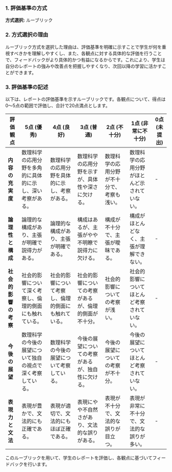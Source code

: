 ### 1. 評価基準の方式
**方式選択:** ルーブリック

### 2. 方式選択の理由
ルーブリック方式を選択した理由は、評価基準を明確に示すことで学生が何を重視すべきかを理解しやすくし、また、各観点に対する具体的な評価を行うことで、フィードバックがより具体的かつ有益になるからです。これにより、学生は自分のレポートの強みや改善点を把握しやすくなり、次回以降の学習に活かすことができます。

### 3. 評価基準の記述
以下は、レポートの評価基準を示すルーブリックです。各観点について、得点は0〜5点の範囲で評価し、合計で20点満点とします。

| 評価観点               | 5点 (優秀)                                   | 4点 (良好)                                   | 3点 (普通)                                   | 2点 (不十分)                                 | 1点 (非常に不十分)                          | 0点 (未提出) |
|------------------------|----------------------------------------------|----------------------------------------------|----------------------------------------------|----------------------------------------------|----------------------------------------------|--------------|
| **内容の充実度**       | 数理科学の応用分野を多角的に具体的に示し、深い考察がある。 | 数理科学の応用分野を具体的に示し、考察がある。 | 数理科学の応用分野を示すが、具体性や深さに欠ける。 | 数理科学の応用分野が不十分で、考察も浅い。 | 数理科学の応用分野がほとんど示されていない。 | -            |
| **論理性と構成**       | 論理的な構成があり、主張が明確で説得力がある。 | 論理的な構成があり、主張が明確である。 | 構成はあるが、主張がやや不明瞭で説得力に欠ける。 | 構成が不十分で、主張が曖昧である。 | 構成がほとんどなく、主張が理解できない。 | -            |
| **社会的影響の考察**   | 社会的影響について深く考察し、倫理的側面にも触れている。 | 社会的影響について考察し、倫理的側面にも触れている。 | 社会的影響についての考察があるが、倫理的側面が不十分。 | 社会的影響についての考察が浅い。 | 社会的影響についてほとんど考察されていない。 | -            |
| **今後の展望**         | 数理科学の今後の展望について独自の視点で深く考察している。 | 数理科学の今後の展望について考察している。 | 今後の展望についての考察があるが、独自性に欠ける。 | 今後の展望についての考察が不十分。 | 今後の展望についてほとんど考察されていない。 | -            |
| **表現力と文法**       | 表現が豊かで、文法的にも正確である。 | 表現が適切で、文法的にもほぼ正確である。 | 表現にやや不自然さがあり、文法的な誤りがある。 | 表現が不十分で、文法的な誤りが目立つ。 | 表現が非常に不十分で、文法的な誤りが多い。 | -            |

このルーブリックを用いて、学生のレポートを評価し、各観点に基づいてフィードバックを行います。